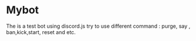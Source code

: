 # Mybot
The is a test bot using discord.js
try to use different command : purge, say , ban,kick,start, reset and etc.
